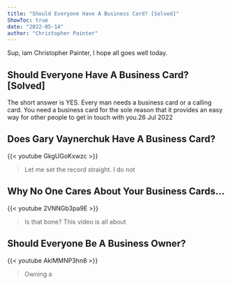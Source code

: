 ```yaml
---
title: "Should Everyone Have A Business Card? [Solved]"
ShowToc: true 
date: "2022-05-14"
author: "Christopher Painter" 
---
```


Sup, iam Christopher Painter, I hope all goes well today.
## Should Everyone Have A Business Card? [Solved]
The short answer is YES. Every man needs a business card or a calling card. You need a business card for the sole reason that it provides an easy way for other people to get in touch with you.26 Jul 2022

## Does Gary Vaynerchuk Have A Business Card?
{{< youtube GkgUGoKxwzc >}}
>Let me set the record straight. I do not 

## Why No One Cares About Your Business Cards...
{{< youtube 2VNNGb3pa9E >}}
>Is that bone? This video is all about 

## Should Everyone Be A Business Owner?
{{< youtube AklMMNP3hn8 >}}
>Owning a 

